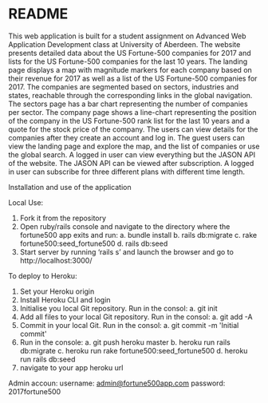 # README

This web application is built for a student assignment on Advanced Web Application Development class at University of Aberdeen. The website presents detailed data about the US Fortune-500 companies for 2017 and lists for the US Fortune-500 companies for the last 10 years. The landing page displays a map with magnitude markers for each company based on their revenue for 2017 as well as a list of the US Fortune-500 companies for 2017. The companies are segmented based on sectors, industries and states, reachable through the corresponding links in the global navigation. The sectors page has a bar chart representing the number of companies per sector. The company page shows a line-chart representing the position of the company in the US Fortune-500 rank list for the last 10 years and a quote for the stock price of the company. The users can view details for the companies after they create an account and log in. The guest users can view the landing page and explore the map, and the list of companies or use the global search. A logged in user can view everything but the JASON API of the website. The JASON API can be viewed after subscription. A logged in user can subscribe for three different plans with different time length.  

Installation and use of the application

Local Use:
1.	Fork it from the repository
2.	Open ruby/rails console and navigate to the directory where the fortune500 app exits and run:
a.	bundle install
b.	rails db:migrate
c.	rake fortune500:seed_fortune500
d.	rails db:seed
3.	Start server by running ‘rails s’ and launch the browser and go to http://localhost:3000/

To deploy to Heroku:
1.  Set your Heroku origin
2.  Install Heroku CLI and login
3.  Initialise you local Git repository. Run in the consol:
a.  git init
4.  Add all files to your local Git repository. Run in the consol:
a.  git add -A
5.  Commit in your local Git. Run in the consol:
a.  git commit -m 'Initial commit'
6.  Run in the console:
a.  git push heroku master
b.  heroku run rails db:migrate
c.  heroku run rake fortune500:seed_fortune500
d.	heroku run rails db:seed
7.  navigate to your app heroku url

Admin accoun:
username: admin@fortune500app.com
password: 2017fortune500
